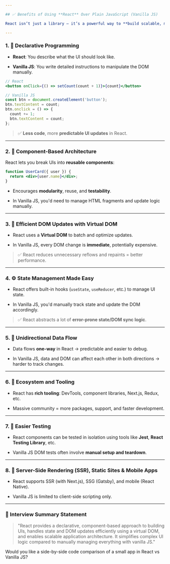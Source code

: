 ```yaml
---

## ✅ Benefits of Using **React** Over Plain JavaScript (Vanilla JS)

React isn’t just a library — it’s a powerful way to **build scalable, maintainable, and interactive UIs**. Here's why developers choose React over plain JS + DOM APIs:

---
```


### 1. 🧠 **Declarative Programming**

- **React**: You describe what the UI should look like.
    
- **Vanilla JS**: You write detailed instructions to manipulate the DOM manually.
    

```jsx
// React
<button onClick={() => setCount(count + 1)}>{count}</button>
```

```js
// Vanilla JS
const btn = document.createElement('button');
btn.textContent = count;
btn.onclick = () => {
  count += 1;
  btn.textContent = count;
};
```

> ✅ **Less code**, more **predictable UI updates** in React.

---

### 2. 🧱 **Component-Based Architecture**

React lets you break UIs into **reusable components**:

```jsx
function UserCard({ user }) {
  return <div>{user.name}</div>;
}
```

- Encourages **modularity**, reuse, and **testability**.
    
- In Vanilla JS, you'd need to manage HTML fragments and update logic manually.
    

---

### 3. 🔁 **Efficient DOM Updates with Virtual DOM**

- React uses a **Virtual DOM** to batch and optimize updates.
    
- In Vanilla JS, every DOM change is **immediate**, potentially expensive.
    

> ✅ React reduces unnecessary reflows and repaints = better performance.

---

### 4. ⚙️ **State Management Made Easy**

- React offers built-in hooks (`useState`, `useReducer`, etc.) to manage UI state.
    
- In Vanilla JS, you'd manually track state and update the DOM accordingly.
    

> ✅ React abstracts a lot of **error-prone state/DOM sync logic**.

---

### 5. 🧬 **Unidirectional Data Flow**

- Data flows **one-way** in React → predictable and easier to debug.
    
- In Vanilla JS, data and DOM can affect each other in both directions → harder to track changes.
    

---

### 6. 🔌 **Ecosystem and Tooling**

- React has **rich tooling**: DevTools, component libraries, Next.js, Redux, etc.
    
- Massive community = more packages, support, and faster development.
    

---

### 7. 🧪 **Easier Testing**

- React components can be tested in isolation using tools like **Jest**, **React Testing Library**, etc.
    
- Vanilla JS DOM tests often involve **manual setup and teardown**.
    

---

### 8. 🔄 **Server-Side Rendering (SSR), Static Sites & Mobile Apps**

- React supports SSR (with Next.js), SSG (Gatsby), and mobile (React Native).
    
- Vanilla JS is limited to client-side scripting only.
    

---

### 🧠 Interview Summary Statement

> "React provides a declarative, component-based approach to building UIs, handles state and DOM updates efficiently using a virtual DOM, and enables scalable application architecture. It simplifies complex UI logic compared to manually managing everything with vanilla JS."

Would you like a side-by-side code comparison of a small app in React vs Vanilla JS?
